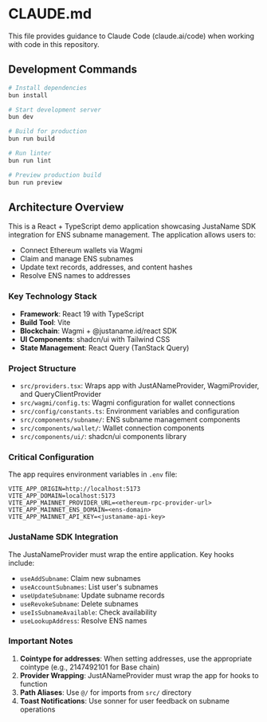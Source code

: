 # CLAUDE.md

This file provides guidance to Claude Code (claude.ai/code) when working with code in this repository.

## Development Commands

```bash
# Install dependencies
bun install

# Start development server
bun dev

# Build for production
bun run build

# Run linter
bun run lint

# Preview production build
bun run preview
```

## Architecture Overview

This is a React + TypeScript demo application showcasing JustaName SDK integration for ENS subname management. The application allows users to:

- Connect Ethereum wallets via Wagmi
- Claim and manage ENS subnames
- Update text records, addresses, and content hashes
- Resolve ENS names to addresses

### Key Technology Stack

- **Framework**: React 19 with TypeScript
- **Build Tool**: Vite
- **Blockchain**: Wagmi + @justaname.id/react SDK
- **UI Components**: shadcn/ui with Tailwind CSS
- **State Management**: React Query (TanStack Query)

### Project Structure

- `src/providers.tsx`: Wraps app with JustANameProvider, WagmiProvider, and QueryClientProvider
- `src/wagmi/config.ts`: Wagmi configuration for wallet connections
- `src/config/constants.ts`: Environment variables and configuration
- `src/components/subname/`: ENS subname management components
- `src/components/wallet/`: Wallet connection components
- `src/components/ui/`: shadcn/ui components library

### Critical Configuration

The app requires environment variables in `.env` file:

```env
VITE_APP_ORIGIN=http://localhost:5173
VITE_APP_DOMAIN=localhost:5173
VITE_APP_MAINNET_PROVIDER_URL=<ethereum-rpc-provider-url>
VITE_APP_MAINNET_ENS_DOMAIN=<ens-domain>
VITE_APP_MAINNET_API_KEY=<justaname-api-key>
```

### JustaName SDK Integration

The JustaNameProvider must wrap the entire application. Key hooks include:

- `useAddSubname`: Claim new subnames
- `useAccountSubnames`: List user's subnames
- `useUpdateSubname`: Update subname records
- `useRevokeSubname`: Delete subnames
- `useIsSubnameAvailable`: Check availability
- `useLookupAddress`: Resolve ENS names

### Important Notes

1. **Cointype for addresses**: When setting addresses, use the appropriate cointype (e.g., 2147492101 for Base chain)
2. **Provider Wrapping**: JustANameProvider must wrap the app for hooks to function
3. **Path Aliases**: Use `@/` for imports from `src/` directory
4. **Toast Notifications**: Use sonner for user feedback on subname operations
